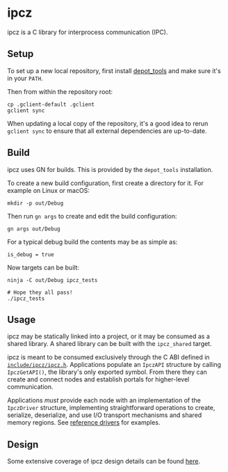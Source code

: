 ipcz
====

ipcz is a C library for interprocess communication (IPC).

Setup
----
To set up a new local repository, first install
[depot\_tools](https://commondatastorage.googleapis.com/chrome-infra-docs/flat/depot_tools/docs/html/depot_tools_tutorial.html#_setting_up)
and make sure it's in your `PATH`.

Then from within the repository root:

```
cp .gclient-default .gclient
gclient sync
```

When updating a local copy of the repository, it's a good idea to rerun
`gclient sync` to ensure that all external dependencies are up-to-date.

Build
----

ipcz uses GN for builds. This is provided by the `depot_tools` installation.

To create a new build configuration, first create a directory for it. For
example on Linux or macOS:

```
mkdir -p out/Debug
```

Then run `gn args` to create and edit the build configuration:

```
gn args out/Debug
```

For a typical debug build the contents may be as simple as:

```
is_debug = true
```

Now targets can be built:

```
ninja -C out/Debug ipcz_tests

# Hope they all pass!
./ipcz_tests
```

Usage
----

ipcz may be statically linked into a project, or it may be consumed as a shared
library. A shared library can be built with the `ipcz_shared` target.

ipcz is meant to be consumed exclusively through the C ABI defined in
[`include/ipcz/ipcz.h`](include/ipcz/ipcz.h). Applications populate an `IpczAPI`
structure by calling `IpczGetAPI()`, the library's only exported symbol. From
there they can create and connect nodes and establish portals for higher-level
communication.

Applications *must* provide each node with an implementation of the
`IpczDriver` structure, implementing straightforward operations to create,
serialize, deserialize, and use I/O transport mechanisms and shared memory
regions. See [reference drivers](src/reference_drivers) for examples.

Design
----

Some extensive coverage of ipcz design details can be found
[here](https://docs.google.com/document/d/1i49DF2af4JDspE1fTXuPrUvChQcqDChdHH6nx4xiyoY/edit?resourcekey=0-t_viq9NAbGb5kr_ni9scTA#heading=h.rlzi4jxw96rk).

